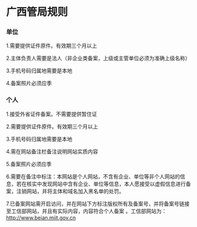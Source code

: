 

# 广西管局规则

### 单位

1.需要提供证件原件。有效期三个月以上                                                                                                              

2.主体负责人需要是法人（非企业类备案，上级或主管单位必须为准确上级名称）                                                                                                                                               

3.手机号码归属地需要是本地                                                                                                                                    

4.备案照片必须应季 

### 个人

1.接受外省证件备案。不需要提供暂住证                                                                                             

2.需要提供证件原件。有效期三个月以上                                                                                                                        

3.手机号码归属地需要是本地                                                                                                           

4.需在网站备注栏备注说明网站实质内容                                                                                      

5.备案照片必须应季                                                                                                     

6.需要在备注中标注：本网站是个人网站，不含有企业、单位等非个人网站的信息，若在核实中发现网站中含有企业、单位等信息，本人愿接受以虚假信息进行备案，注销网站，并将主体和域名加入黑名单的处罚。                                                                                                       

7.已备案网站需开启访问，并在网站下方标注版权所有及备案号，并将备案号链接至工信部网站，并且有实际内容，内容符合个人备案 。工信部网站为：http://www.beian.miit.gov.cn